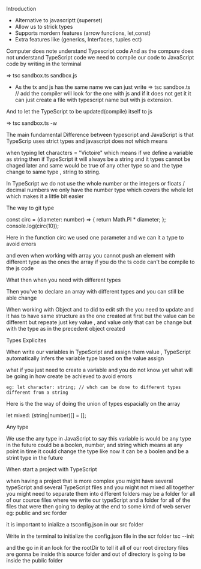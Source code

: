 Introduction


- Alternative to javascriptt (superset)
- Allow us to strick types
- Supports mordern features (arrow functions, let,const)
- Extra features like (generics, Interfaces, tuples ect)


Computer does note understand Typescript code
And as the compure does not understand TypeScript code we need to compile our code to JavaScript code by writing in the terminal 

=> tsc sandbox.ts sandbox.js
 - As the tx and js has the same name we can just write
=> tsc sandbox.ts // add the compiler will look for the one with js and if it does not get it it can just create a file with typescript name but with js extension.


And to let the TypeScript to be updated(compile) itself to js

=> tsc sandbox.ts -w

The main fundamental Difference between typescript and JavaScript is that
 TypeScrip uses strict types and javascript does not which means

 when typing let characters = "Victoire" which means if we define a variable as string then if TypeScript it will always be a string and it types cannot be chaged later and same would be true of any other type  so and the type change to same type , string to string.

 In TypeScript we do not use the whole number or the integers or floats / decimal numbers we only have the number type which covers the whole lot which makes it a little bit easier

 The way to git type 


const circ = (diameter: number) => {
  return Math.PI * diameter;
};
console.log(circ(10)); 

Here in the function circ we used one parameter and we can it a type to avoid errors 

and even when working with  array you cannot push an element with different type as the ones the array if you do the ts code can't be compile to the js code
 
What then when you need with different types

Then you've to declare an array with different types and you can still be able  change 

When working with Object and to did to edit sth the you need to update and it has to have same structure as the one created at first but the value can be different but repeate just key value , and value only that can be change   but with the type as in the precedent object created


Types Explicites

When write our variables in TypeScript and assign them value , TypeScript automatically infers the variable type based on the value assign


what if you just need to create a variable and you do not know yet what will be going in  how create be achieved to avoid errors

    eg: let character: string; // whch can be done to different types different from a string 


Here is the the way of doing the union of types espacially on the array 

let mixed: (string|number)[] = []; 

Any type

We use the any type in  JavaScript to say this variable is would be any type in the future could be a boolen, number, and string which means at any point in time it could change the type like now it can be a boolen and be a strint type in the future 

When start a project with TypeScript

when having a project that is more complex you might have several typeScript and several TypeScript files and you might not mixed all together you might need to separate them into different folders may be a folder for all of our cource files where we write our typeScript and a folder for all of the files that were then going to deploy at the end to some kimd of web server 
eg: public and src forder

it is important to inialize a tsconfig.json in our src folder 

 Write in the terminal to initialize the config.json file in the scr folder
      tsc --init  

and the go in it an look for the rootDir to tell it all of our root directory files are gonna be inside this source folder and out of directory is going to be inside the public folder

